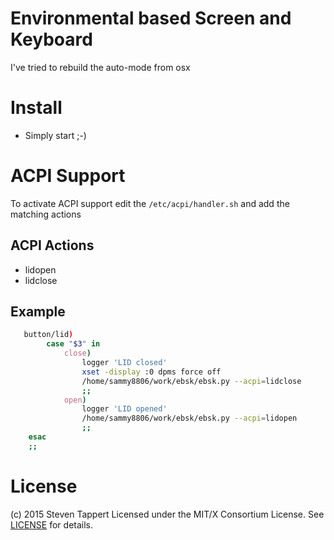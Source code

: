 # Environmental based Screen and Keyboard
I've tried to rebuild the auto-mode from osx

# Install
- Simply start ;-)

# ACPI Support
To activate ACPI support edit the ```/etc/acpi/handler.sh``` and add the matching actions

## ACPI Actions
- lidopen
- lidclose

## Example
```bash
   button/lid)
        case "$3" in
            close)
                logger 'LID closed'
                xset -display :0 dpms force off
                /home/sammy8806/work/ebsk/ebsk.py --acpi=lidclose
                ;;
            open)
                logger 'LID opened'
                /home/sammy8806/work/ebsk/ebsk.py --acpi=lidopen
                ;;
    esac
    ;;
```

# License
(c) 2015 Steven Tappert
Licensed under the MIT/X Consortium License.
See [LICENSE](./LICENSE) for details.
